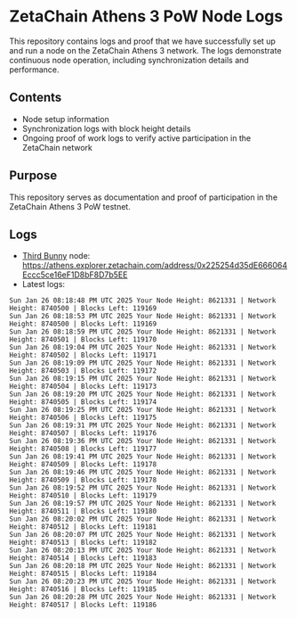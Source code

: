 # ZetaChain Athens 3 PoW Node Logs
This repository contains logs and proof that we have successfully set up and run a node on the ZetaChain Athens 3 network. The logs demonstrate continuous node operation, including synchronization details and performance.

## Contents
- Node setup information
- Synchronization logs with block height details
- Ongoing proof of work logs to verify active participation in the ZetaChain network

## Purpose
This repository serves as documentation and proof of participation in the ZetaChain Athens 3 PoW testnet.

## Logs

- [Third Bunny](https://thirdbunny.xyz/) node: https://athens.explorer.zetachain.com/address/0x225254d35dE666064Eccc5ce16eF1D8bF8D7b5EE
- Latest logs:
```
Sun Jan 26 08:18:48 PM UTC 2025 Your Node Height: 8621331 | Network Height: 8740500 | Blocks Left: 119169
Sun Jan 26 08:18:53 PM UTC 2025 Your Node Height: 8621331 | Network Height: 8740500 | Blocks Left: 119169
Sun Jan 26 08:18:59 PM UTC 2025 Your Node Height: 8621331 | Network Height: 8740501 | Blocks Left: 119170
Sun Jan 26 08:19:04 PM UTC 2025 Your Node Height: 8621331 | Network Height: 8740502 | Blocks Left: 119171
Sun Jan 26 08:19:09 PM UTC 2025 Your Node Height: 8621331 | Network Height: 8740503 | Blocks Left: 119172
Sun Jan 26 08:19:15 PM UTC 2025 Your Node Height: 8621331 | Network Height: 8740504 | Blocks Left: 119173
Sun Jan 26 08:19:20 PM UTC 2025 Your Node Height: 8621331 | Network Height: 8740505 | Blocks Left: 119174
Sun Jan 26 08:19:25 PM UTC 2025 Your Node Height: 8621331 | Network Height: 8740506 | Blocks Left: 119175
Sun Jan 26 08:19:31 PM UTC 2025 Your Node Height: 8621331 | Network Height: 8740507 | Blocks Left: 119176
Sun Jan 26 08:19:36 PM UTC 2025 Your Node Height: 8621331 | Network Height: 8740508 | Blocks Left: 119177
Sun Jan 26 08:19:41 PM UTC 2025 Your Node Height: 8621331 | Network Height: 8740509 | Blocks Left: 119178
Sun Jan 26 08:19:46 PM UTC 2025 Your Node Height: 8621331 | Network Height: 8740509 | Blocks Left: 119178
Sun Jan 26 08:19:52 PM UTC 2025 Your Node Height: 8621331 | Network Height: 8740510 | Blocks Left: 119179
Sun Jan 26 08:19:57 PM UTC 2025 Your Node Height: 8621331 | Network Height: 8740511 | Blocks Left: 119180
Sun Jan 26 08:20:02 PM UTC 2025 Your Node Height: 8621331 | Network Height: 8740512 | Blocks Left: 119181
Sun Jan 26 08:20:07 PM UTC 2025 Your Node Height: 8621331 | Network Height: 8740513 | Blocks Left: 119182
Sun Jan 26 08:20:13 PM UTC 2025 Your Node Height: 8621331 | Network Height: 8740514 | Blocks Left: 119183
Sun Jan 26 08:20:18 PM UTC 2025 Your Node Height: 8621331 | Network Height: 8740515 | Blocks Left: 119184
Sun Jan 26 08:20:23 PM UTC 2025 Your Node Height: 8621331 | Network Height: 8740516 | Blocks Left: 119185
Sun Jan 26 08:20:28 PM UTC 2025 Your Node Height: 8621331 | Network Height: 8740517 | Blocks Left: 119186
```
